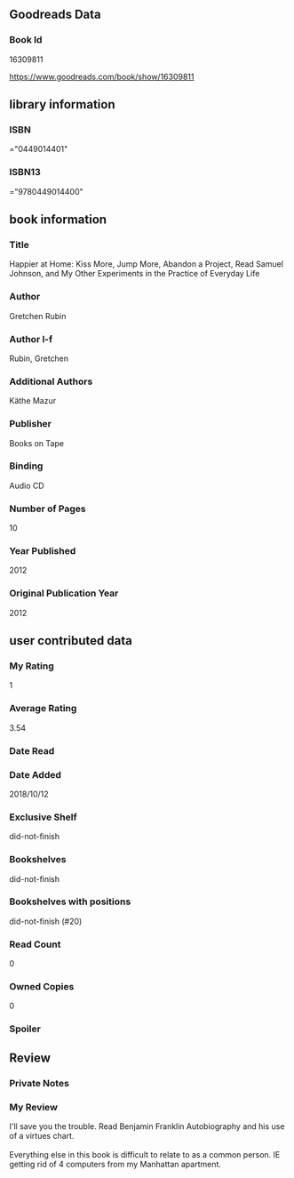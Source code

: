 <!-- This template shows how to bulk convert all columns of data into one markdown file -->
<!-- caveat: KeyError if there's a mismatch. Empty values output nothing -->

## Goodreads Data

### Book Id 

16309811

https://www.goodreads.com/book/show/16309811

## library information

### ISBN 
="0449014401"

### ISBN13 
="9780449014400"

## book information

### Title
Happier at Home: Kiss More, Jump More, Abandon a Project, Read Samuel Johnson, and My Other Experiments in the Practice of Everyday Life

### Author 
Gretchen Rubin

### Author l-f 
Rubin, Gretchen

### Additional Authors
Käthe Mazur

### Publisher 
Books on Tape

### Binding
Audio CD

### Number of Pages
10

### Year Published
2012

### Original Publication Year 
2012

## user contributed data

### My Rating
1

### Average Rating
3.54

### Date Read


### Date Added
2018/10/12

### Exclusive Shelf
did-not-finish

### Bookshelves
did-not-finish

### Bookshelves with positions
did-not-finish (#20)

### Read Count
0

### Owned Copies
0

### Spoiler 


## Review

### Private Notes


### My Review
I'll save you the trouble. Read Benjamin Franklin Autobiography and his use of a virtues chart.<br/><br/>Everything else in this book is difficult to relate to as a common person. IE getting rid of 4 computers from my Manhattan apartment.
